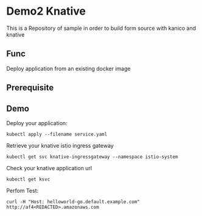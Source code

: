 # Demo2 Knative

This is a Repository of sample in order to build form source with kanico and knative

## Func

Deploy application from an existing docker image

## Prerequisite

## Demo

Deploy your application:
```
kubectl apply --filename service.yaml
```

Retrieve your knative istio ingress gateway
```
kubectl get svc knative-ingressgateway --namespace istio-system
```

Check your knative application url
```
kubectl get ksvc
```

Perfom Test:
```
curl -H "Host: helloworld-go.default.example.com" http://af4<REDACTED>.amazonaws.com
